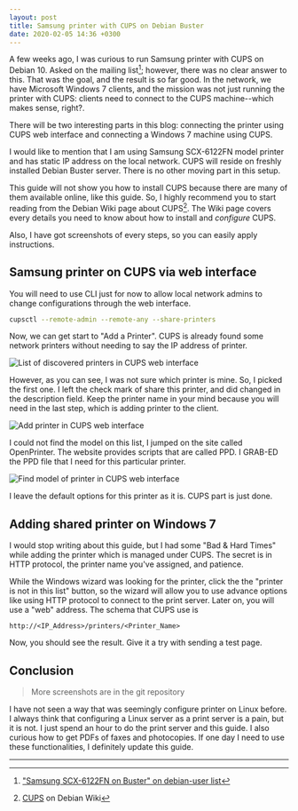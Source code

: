 ```yaml
---
layout: post
title: Samsung printer with CUPS on Debian Buster
date: 2020-02-05 14:36 +0300
---
```


A few weeks ago, I was curious to run Samsung printer with CUPS on Debian 10.
Asked on the mailing list[^1]; however, there was no clear answer to this. That
was the goal, and the result is so far good. In the network, we have Microsoft
Windows 7 clients, and the mission was not just running the printer with CUPS:
clients need to connect to the CUPS machine--which makes sense, right?.

There will be two interesting parts in this blog: connecting the printer using
CUPS web interface and connecting a Windows 7 machine using CUPS.

I would like to mention that I am using Samsung SCX-6122FN model printer and
has static IP address on the local network. CUPS will reside on freshly
installed Debian Buster server. There is no other moving part in this setup.

This guide will not show you how to install CUPS because there are many of
them available online, like this guide. So, I highly recommend you to start
reading from the Debian Wiki page about CUPS[^2]. The Wiki page covers every
details you need to know about how to install and *configure* CUPS.

Also, I have got screenshots of every steps, so you can easily apply
instructions.

## Samsung printer on CUPS via web interface

You will need to use CLI just for now to allow local network admins to change
configurations through the web interface.

```bash
cupsctl --remote-admin --remote-any --share-printers
```

Now, we can get start to "Add a Printer". CUPS is already found some network
printers without needing to say the IP address of printer.

![List of discovered printers in CUPS web interface](/public/images/2020/2/002-discovered-printers-on-cups.png)

However, as you can see, I was not sure which printer is mine. So, I picked
the first one. I left the check mark of share this printer, and did changed
in the description field. Keep the printer name in your mind because you will
need in the last step, which is adding printer to the client.

![Add printer in CUPS web interface](/public/images/2020/2/003-add-printer-on-cups.png)

I could not find the model on this list, I jumped on the site called
OpenPrinter. The website provides scripts that are called PPD. I GRAB-ED the
PPD file that I need for this particular printer.

![Find model of printer in CUPS web interface](/public/images/2020/2/004-find-model-of-printer-on-cups.png)

I leave the default options for this printer as it is. CUPS part is just done.

## Adding shared printer on Windows 7

I would stop writing about this guide, but I had some "Bad & Hard Times" while
adding the printer which is managed under CUPS. The secret is in HTTP protocol,
the printer name you've assigned, and patience.

While the Windows wizard was looking for the printer, click the the "printer is
not in this list" button, so the wizard will allow you to use advance options
like using HTTP protocol to connect to the print server. Later on, you will
use a "web" address. The schema that CUPS use is

```
http://<IP_Address>/printers/<Printer_Name>
```

Now, you should see the result. Give it a try with sending a test page.

## Conclusion

> More screenshots are in the git repository

I have not seen a way that was seemingly configure printer on Linux before. I
always think that configuring a Linux server as a print server is a pain, but
it is not. I just spend an hour to do the print server and this guide. I also
curious how to get PDFs of faxes and photocopies. If one day I need to use
these functionalities, I definitely update this guide.

---

[^1]: ["Samsung SCX-6122FN on Buster" on debian-user list](https://lists.debian.org/debian-user/2020/01/msg00243.html)
[^2]: [CUPS](https://wiki.debian.org/SystemPrinting) on Debian Wiki
